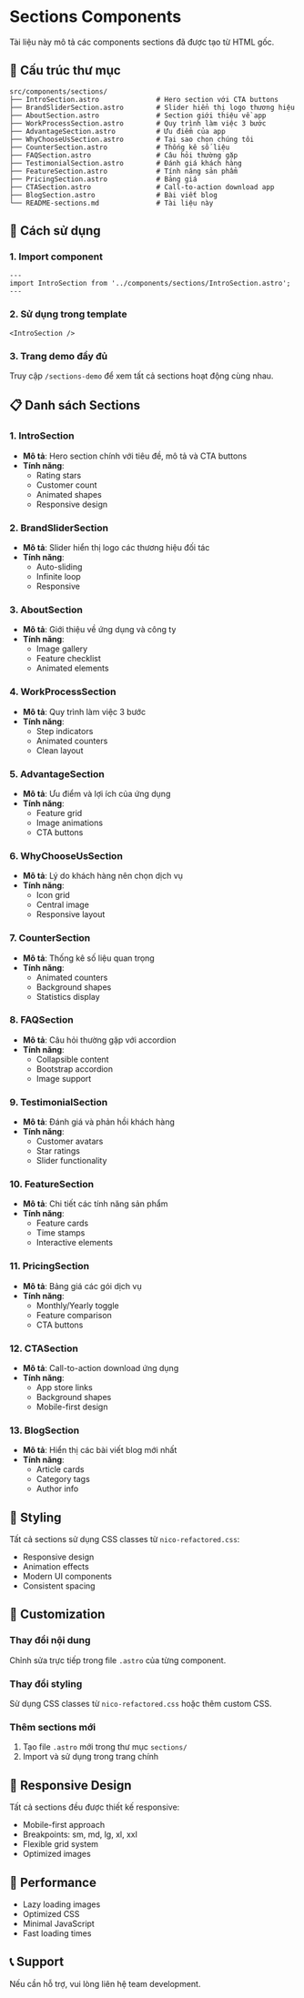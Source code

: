 # Sections Components

Tài liệu này mô tả các components sections đã được tạo từ HTML gốc.

## 📁 Cấu trúc thư mục

```
src/components/sections/
├── IntroSection.astro              # Hero section với CTA buttons
├── BrandSliderSection.astro        # Slider hiển thị logo thương hiệu
├── AboutSection.astro              # Section giới thiệu về app
├── WorkProcessSection.astro        # Quy trình làm việc 3 bước
├── AdvantageSection.astro          # Ưu điểm của app
├── WhyChooseUsSection.astro        # Tại sao chọn chúng tôi
├── CounterSection.astro            # Thống kê số liệu
├── FAQSection.astro                # Câu hỏi thường gặp
├── TestimonialSection.astro        # Đánh giá khách hàng
├── FeatureSection.astro            # Tính năng sản phẩm
├── PricingSection.astro            # Bảng giá
├── CTASection.astro                # Call-to-action download app
├── BlogSection.astro               # Bài viết blog
└── README-sections.md              # Tài liệu này
```

## 🎯 Cách sử dụng

### 1. Import component
```astro
---
import IntroSection from '../components/sections/IntroSection.astro';
---
```

### 2. Sử dụng trong template
```astro
<IntroSection />
```

### 3. Trang demo đầy đủ
Truy cập `/sections-demo` để xem tất cả sections hoạt động cùng nhau.

## 📋 Danh sách Sections

### 1. **IntroSection**
- **Mô tả**: Hero section chính với tiêu đề, mô tả và CTA buttons
- **Tính năng**: 
  - Rating stars
  - Customer count
  - Animated shapes
  - Responsive design

### 2. **BrandSliderSection**
- **Mô tả**: Slider hiển thị logo các thương hiệu đối tác
- **Tính năng**:
  - Auto-sliding
  - Infinite loop
  - Responsive

### 3. **AboutSection**
- **Mô tả**: Giới thiệu về ứng dụng và công ty
- **Tính năng**:
  - Image gallery
  - Feature checklist
  - Animated elements

### 4. **WorkProcessSection**
- **Mô tả**: Quy trình làm việc 3 bước
- **Tính năng**:
  - Step indicators
  - Animated counters
  - Clean layout

### 5. **AdvantageSection**
- **Mô tả**: Ưu điểm và lợi ích của ứng dụng
- **Tính năng**:
  - Feature grid
  - Image animations
  - CTA buttons

### 6. **WhyChooseUsSection**
- **Mô tả**: Lý do khách hàng nên chọn dịch vụ
- **Tính năng**:
  - Icon grid
  - Central image
  - Responsive layout

### 7. **CounterSection**
- **Mô tả**: Thống kê số liệu quan trọng
- **Tính năng**:
  - Animated counters
  - Background shapes
  - Statistics display

### 8. **FAQSection**
- **Mô tả**: Câu hỏi thường gặp với accordion
- **Tính năng**:
  - Collapsible content
  - Bootstrap accordion
  - Image support

### 9. **TestimonialSection**
- **Mô tả**: Đánh giá và phản hồi khách hàng
- **Tính năng**:
  - Customer avatars
  - Star ratings
  - Slider functionality

### 10. **FeatureSection**
- **Mô tả**: Chi tiết các tính năng sản phẩm
- **Tính năng**:
  - Feature cards
  - Time stamps
  - Interactive elements

### 11. **PricingSection**
- **Mô tả**: Bảng giá các gói dịch vụ
- **Tính năng**:
  - Monthly/Yearly toggle
  - Feature comparison
  - CTA buttons

### 12. **CTASection**
- **Mô tả**: Call-to-action download ứng dụng
- **Tính năng**:
  - App store links
  - Background shapes
  - Mobile-first design

### 13. **BlogSection**
- **Mô tả**: Hiển thị các bài viết blog mới nhất
- **Tính năng**:
  - Article cards
  - Category tags
  - Author info

## 🎨 Styling

Tất cả sections sử dụng CSS classes từ `nico-refactored.css`:
- Responsive design
- Animation effects
- Modern UI components
- Consistent spacing

## 🔧 Customization

### Thay đổi nội dung
Chỉnh sửa trực tiếp trong file `.astro` của từng component.

### Thay đổi styling
Sử dụng CSS classes từ `nico-refactored.css` hoặc thêm custom CSS.

### Thêm sections mới
1. Tạo file `.astro` mới trong thư mục `sections/`
2. Import và sử dụng trong trang chính

## 📱 Responsive Design

Tất cả sections đều được thiết kế responsive:
- Mobile-first approach
- Breakpoints: sm, md, lg, xl, xxl
- Flexible grid system
- Optimized images

## 🚀 Performance

- Lazy loading images
- Optimized CSS
- Minimal JavaScript
- Fast loading times

## 📞 Support

Nếu cần hỗ trợ, vui lòng liên hệ team development.
